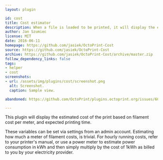```yaml
---
layout: plugin

id: cost
title: Cost estimator
description: When a file is loaded to be printed, it will display the estimated cost of printing.
author: Jan Szumiec
license: MIT
date: 2016-06-11
homepage: https://github.com/jasiek/OctoPrint-Cost
source: https://github.com/jasiek/OctoPrint-Cost
archive: https://github.com/jasiek/OctoPrint-Cost/archive/master.zip
follow_dependency_links: false
tags:
- helper
- cost
screenshots:
- url: /assets/img/plugins/cost/screenshot.png
  alt: Screenshot.
  caption: Sample view.

abandoned: https://github.com/OctoPrint/plugins.octoprint.org/issues/608

---
```


This plugin will display the estimated cost of the print based on filament cost per meter, and
expected printing time.

These variables can be set via settings from an admin account. Estimating how much a meter of
filament costs, is trivial. For hourly running costs, refer to your printer's manual, or use
a power meter to estimate power consumption in kWh and then simply multiply by the cost of
1kWh as billed to you by your electricity provider.
